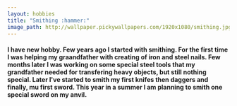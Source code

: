 ```yaml
---
layout: hobbies
title: "Smithing :hammer:"
image_path: http://wallpaper.pickywallpapers.com/1920x1080/smithing.jpg
---
```


#### I have new hobby. Few years ago I started with smithing. For the first time I was helping my graandfather with creating of iron and steel nails. Few months later I was working on some special steel tools that my grandfather needed for transfering heavy objects, but still nothing special. Later I've started to smith my first knifes then daggers and finally, mu first sword. This year in a summer I am planning to smith one special sword on my anvil.